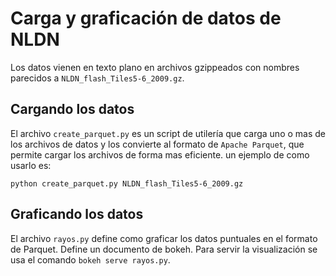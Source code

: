# Carga y graficación de datos de NLDN

Los datos vienen en texto plano en archivos gzippeados con nombres parecidos a
`NLDN_flash_Tiles5-6_2009.gz`.

## Cargando los datos

El archivo `create_parquet.py` es un script de utilería que carga uno o mas de
los archivos de datos y los convierte al formato de `Apache Parquet`, que
permite cargar los archivos de forma mas eficiente. un ejemplo de como usarlo
es:

```
python create_parquet.py NLDN_flash_Tiles5-6_2009.gz
```

## Graficando los datos

El archivo `rayos.py` define como graficar los datos puntuales en el formato de
Parquet. Define un documento de bokeh. Para servir la visualización se usa el
comando `bokeh serve rayos.py`.
